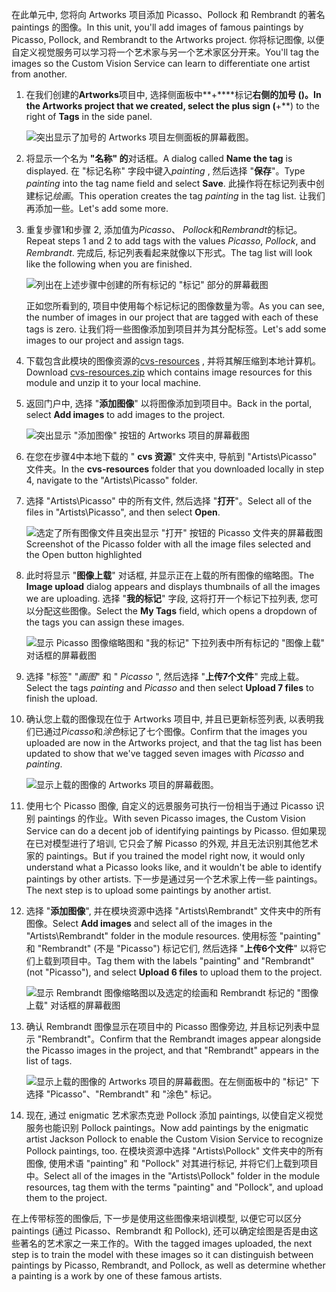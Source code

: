 <span data-ttu-id="2204e-101">在此单元中, 您将向 Artworks 项目添加 Picasso、Pollock 和 Rembrandt 的著名 paintings 的图像。</span><span class="sxs-lookup"><span data-stu-id="2204e-101">In this unit, you'll add images of famous paintings by Picasso, Pollock, and Rembrandt to the Artworks project.</span></span> <span data-ttu-id="2204e-102">你将标记图像, 以便自定义视觉服务可以学习将一个艺术家与另一个艺术家区分开来。</span><span class="sxs-lookup"><span data-stu-id="2204e-102">You'll tag the images so the Custom Vision Service can learn to differentiate one artist from another.</span></span>

1. <span data-ttu-id="2204e-103">在我们创建的**Artworks**项目中, 选择侧面板中**+\*\*\*\*标记**右侧的加号 ()。</span><span class="sxs-lookup"><span data-stu-id="2204e-103">In the **Artworks** project that we created, select the plus sign (**+**) to the right of **Tags** in the side panel.</span></span>

     ![突出显示了加号的 Artworks 项目左侧面板的屏幕截图。](../media/2-add-tags.png)

1. <span data-ttu-id="2204e-105">将显示一个名为 **"名称" 的**对话框。</span><span class="sxs-lookup"><span data-stu-id="2204e-105">A dialog called **Name the tag** is displayed.</span></span> <span data-ttu-id="2204e-106">在 "标记名称" 字段中键入*painting* , 然后选择 "**保存**"。</span><span class="sxs-lookup"><span data-stu-id="2204e-106">Type *painting* into the tag name field and select **Save**.</span></span> <span data-ttu-id="2204e-107">此操作将在标记列表中创建标记*绘画*。</span><span class="sxs-lookup"><span data-stu-id="2204e-107">This operation creates the tag *painting* in the tag list.</span></span> <span data-ttu-id="2204e-108">让我们再添加一些。</span><span class="sxs-lookup"><span data-stu-id="2204e-108">Let's add some more.</span></span> 

1. <span data-ttu-id="2204e-109">重复步骤1和步骤 2, 添加值为*Picasso*、 *Pollock*和*Rembrandt*的标记。</span><span class="sxs-lookup"><span data-stu-id="2204e-109">Repeat steps 1 and 2 to add tags with the values *Picasso*, *Pollock*, and *Rembrandt*.</span></span> <span data-ttu-id="2204e-110">完成后, 标记列表看起来就像以下形式。</span><span class="sxs-lookup"><span data-stu-id="2204e-110">The tag list will look like the following when you are finished.</span></span>

    ![列出在上述步骤中创建的所有标记的 "标记" 部分的屏幕截图](../media/2-tag-list.png)

    <span data-ttu-id="2204e-112">正如您所看到的, 项目中使用每个标记标记的图像数量为零。</span><span class="sxs-lookup"><span data-stu-id="2204e-112">As you can see, the number of images in our project that are tagged with each of these tags is zero.</span></span> <span data-ttu-id="2204e-113">让我们将一些图像添加到项目并为其分配标签。</span><span class="sxs-lookup"><span data-stu-id="2204e-113">Let's add some images to our project and assign tags.</span></span>

1. <span data-ttu-id="2204e-114">下载包含此模块的图像资源的[cvs-resources](https://github.com/MicrosoftDocs/mslearn-classify-images-with-the-custom-vision-service/raw/master/cvs-resources.zip) , 并将其解压缩到本地计算机。</span><span class="sxs-lookup"><span data-stu-id="2204e-114">Download [cvs-resources.zip](https://github.com/MicrosoftDocs/mslearn-classify-images-with-the-custom-vision-service/raw/master/cvs-resources.zip) which contains image resources for this module and unzip it to your local machine.</span></span> 

1. <span data-ttu-id="2204e-115">返回门户中, 选择 "**添加图像**" 以将图像添加到项目中。</span><span class="sxs-lookup"><span data-stu-id="2204e-115">Back in the portal, select **Add images** to add images to the project.</span></span>

    ![突出显示 "添加图像" 按钮的 Artworks 项目的屏幕截图](../media/2-portal-click-add-images.png)

1. <span data-ttu-id="2204e-117">在您在步骤4中本地下载的 " **cvs 资源**" 文件夹中, 导航到 "Artists\Picasso" 文件夹。</span><span class="sxs-lookup"><span data-stu-id="2204e-117">In the **cvs-resources** folder that you downloaded locally in step 4, navigate to the "Artists\Picasso" folder.</span></span>

1. <span data-ttu-id="2204e-118">选择 "Artists\Picasso" 中的所有文件, 然后选择 "**打开**"。</span><span class="sxs-lookup"><span data-stu-id="2204e-118">Select all of the files in "Artists\Picasso", and then select **Open**.</span></span>

    ![<span data-ttu-id="2204e-119">选定了所有图像文件且突出显示 "打开" 按钮的 Picasso 文件夹的屏幕截图</span><span class="sxs-lookup"><span data-stu-id="2204e-119">Screenshot of the Picasso folder with all the image files selected and the Open button highlighted</span></span> ](../media/2-fe-browse-picasso-01.png)

1. <span data-ttu-id="2204e-120">此时将显示 "**图像上载**" 对话框, 并显示正在上载的所有图像的缩略图。</span><span class="sxs-lookup"><span data-stu-id="2204e-120">The **Image upload** dialog appears and displays thumbnails of all the images we are uploading.</span></span> <span data-ttu-id="2204e-121">选择 "**我的标记**" 字段, 这将打开一个标记下拉列表, 您可以分配这些图像。</span><span class="sxs-lookup"><span data-stu-id="2204e-121">Select the **My Tags** field, which opens a dropdown of the tags you can assign these images.</span></span>

    ![显示 Picasso 图像缩略图和 "我的标记" 下拉列表中所有标记的 "图像上载" 对话框的屏幕截图](../media/2-upload-picasso-tags.png)

1. <span data-ttu-id="2204e-123">选择 "标签" "*画图*" 和 " *Picasso* ", 然后选择 "**上传7个文件**" 完成上载。</span><span class="sxs-lookup"><span data-stu-id="2204e-123">Select the tags *painting* and *Picasso* and then select **Upload 7 files** to finish the upload.</span></span> 

1. <span data-ttu-id="2204e-124">确认您上载的图像现在位于 Artworks 项目中, 并且已更新标签列表, 以表明我们已通过*Picasso*和*涂色*标记了七个图像。</span><span class="sxs-lookup"><span data-stu-id="2204e-124">Confirm that the images you uploaded are now in the Artworks project, and that the tag list has been updated to show that we've tagged seven images with *Picasso* and *painting*.</span></span>

    ![显示上载的图像的 Artworks 项目的屏幕截图。](../media/2-portal-tagged-01.png)

1. <span data-ttu-id="2204e-127">使用七个 Picasso 图像, 自定义的远景服务可执行一份相当于通过 Picasso 识别 paintings 的作业。</span><span class="sxs-lookup"><span data-stu-id="2204e-127">With seven Picasso images, the Custom Vision Service can do a decent job of identifying paintings by Picasso.</span></span> <span data-ttu-id="2204e-128">但如果现在已对模型进行了培训, 它只会了解 Picasso 的外观, 并且无法识别其他艺术家的 paintings。</span><span class="sxs-lookup"><span data-stu-id="2204e-128">But if you trained the model right now, it would only understand what a Picasso looks like, and it wouldn't be able to identify paintings by other artists.</span></span> <span data-ttu-id="2204e-129">下一步是通过另一个艺术家上传一些 paintings。</span><span class="sxs-lookup"><span data-stu-id="2204e-129">The next step is to upload some paintings by another artist.</span></span> 

1. <span data-ttu-id="2204e-130">选择 "**添加图像**", 并在模块资源中选择 "Artists\Rembrandt" 文件夹中的所有图像。</span><span class="sxs-lookup"><span data-stu-id="2204e-130">Select **Add images** and select all of the images in the "Artists\Rembrandt" folder in the module resources.</span></span> <span data-ttu-id="2204e-131">使用标签 "painting" 和 "Rembrandt" (不是 "Picasso") 标记它们, 然后选择 "**上传6个文件**" 以将它们上载到项目中。</span><span class="sxs-lookup"><span data-stu-id="2204e-131">Tag them with the labels "painting" and "Rembrandt" (not "Picasso"), and select **Upload 6 files** to upload them to the project.</span></span>

    ![显示 Rembrandt 图像缩略图以及选定的绘画和 Rembrandt 标记的 "图像上载" 对话框的屏幕截图](../media/2-upload-rembrandt.png)

1. <span data-ttu-id="2204e-133">确认 Rembrandt 图像显示在项目中的 Picasso 图像旁边, 并且标记列表中显示 "Rembrandt"。</span><span class="sxs-lookup"><span data-stu-id="2204e-133">Confirm that the Rembrandt images appear alongside the Picasso images in the project, and that "Rembrandt" appears in the list of tags.</span></span>

    ![显示上载的图像的 Artworks 项目的屏幕截图。在左侧面板中的 "标记" 下选择 "Picasso"、"Rembrandt" 和 "涂色" 标记。](../media/2-portal-tagged-02.png)

1. <span data-ttu-id="2204e-135">现在, 通过 enigmatic 艺术家杰克逊 Pollock 添加 paintings, 以使自定义视觉服务也能识别 Pollock paintings。</span><span class="sxs-lookup"><span data-stu-id="2204e-135">Now add paintings by the enigmatic artist Jackson Pollock to enable the Custom Vision Service to recognize Pollock paintings, too.</span></span> <span data-ttu-id="2204e-136">在模块资源中选择 "Artists\Pollock" 文件夹中的所有图像, 使用术语 "painting" 和 "Pollock" 对其进行标记, 并将它们上载到项目中。</span><span class="sxs-lookup"><span data-stu-id="2204e-136">Select all of the images in the "Artists\Pollock" folder in the module resources, tag them with the terms "painting" and "Pollock", and upload them to the project.</span></span>

<span data-ttu-id="2204e-137">在上传带标签的图像后, 下一步是使用这些图像来培训模型, 以便它可以区分 paintings (通过 Picasso、Rembrandt 和 Pollock), 还可以确定绘图是否是由这些著名的艺术家之一来工作的。</span><span class="sxs-lookup"><span data-stu-id="2204e-137">With the tagged images uploaded, the next step is to train the model with these images so it can distinguish between paintings by Picasso, Rembrandt, and Pollock, as well as determine whether a painting is a work by one of these famous artists.</span></span>